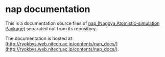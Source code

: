 # nap documentation

This is a documentation source files of [nap (Nagoya Atomistic-simulation Package)](https://github.com/ryokbys/nap) separated out from its repository.

The documentation is hosted at [http://ryokbys.web.nitech.ac.jp/contents/nap_docs/](http://ryokbys.web.nitech.ac.jp/contents/nap_docs/).


